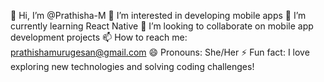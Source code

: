 👋 Hi, I’m @Prathisha-M
👀 I’m interested in developing mobile apps
🌱 I’m currently learning React Native
💞️ I’m looking to collaborate on mobile app development projects
📫 How to reach me: prathishamurugesan@gmail.com
😄 Pronouns: She/Her
⚡ Fun fact: I love exploring new technologies and solving coding challenges!

<!---
Prathisha-M/Prathisha-M is a ✨ special ✨ repository because its `README.md` (this file) appears on your GitHub profile.
You can click the Preview link to take a look at your changes.
--->
